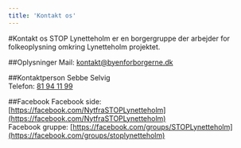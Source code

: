 ```yaml
---
title: 'Kontakt os'
---
```


#Kontakt os
STOP Lynetteholm er en borgergruppe der arbejder for folkeoplysning omkring Lynetteholm projektet.

##Oplysninger
Mail: [kontakt@byenforborgerne.dk](mailto:kontakt@byenforborgerne.dk)

##Kontaktperson
Sebbe Selvig  
Telefon: [81 94 11 99](tel:+4581941199)

##Facebook
Facebook side: [https://facebook.com/NytfraSTOPLynetteholm](https://facebook.com/NytfraSTOPLynetteholm)  
Facebook gruppe: [https://facebook.com/groups/STOPLynetteholm](https://facebook.com/groups/stoplynetteholm)

<!--
##Privatliv
Læs vores privatlivspolitik for medlemmer [her](/04.privatlivspolitik-medlem)
-->

